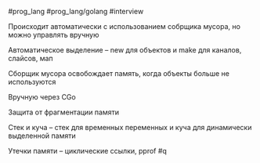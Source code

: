 #prog_lang #prog_lang/golang #interview 

Происходит автоматически с использованием собрщика мусора, но можно управлять вручную

Автоматическое выделение – new для объектов и make для каналов, слайсов, мап

Сборщик мусора освобождает память, когда объекты больше не используются

Вручную через CGo

Защита от фрагментации памяти

Стек и куча – стек для временных переменных и куча для динамически выделенной памяти

Утечки памяти – циклические ссылки, pprof #q